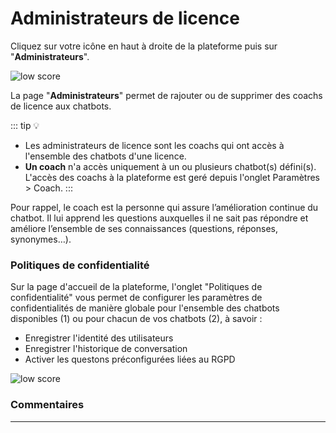 # Administrateurs de licence


Cliquez sur votre icône en haut à droite de la plateforme puis sur "**Administrateurs**".

<div class="image_center">
  <img :src="$withBase('/assets/img/fr/administrateurs_de_licence/administrateurs_de_licence1.png')" alt="low score">
</div>


La page "**Administrateurs**" permet de rajouter ou de supprimer des coachs de licence aux chatbots.

::: tip 💡
* Les administrateurs de licence sont les coachs qui ont accès à l'ensemble des chatbots d'une licence.
* **Un coach** n'a accès uniquement à un ou plusieurs chatbot(s) défini(s). L'accès des coachs à la plateforme est geré depuis l'onglet Paramètres > Coach.
:::

Pour rappel, le coach est la personne qui assure l’amélioration continue du chatbot. Il lui apprend les questions auxquelles il ne sait pas répondre et améliore l’ensemble de ses connaissances (questions, réponses, synonymes…).

### Politiques de confidentialité

Sur la page d'accueil de la plateforme, l'onglet "Politiques de confidentialité" vous permet de configurer les paramètres de confidentialités de manière globale pour l'ensemble des chatbots disponibles (1) ou pour chacun de vos chatbots (2), à savoir :

-   Enregistrer l'identité des utilisateurs
-   Enregistrer l'historique de conversation
-   Activer les questons préconfigurées liées au RGPD

<div class="image_center">
  <img :src="$withBase('/assets/img/fr/administrateurs_de_licence/administrateurs_de_licence2.png')" alt="low score">
</div>


### Commentaires
---

<Commentaire />
